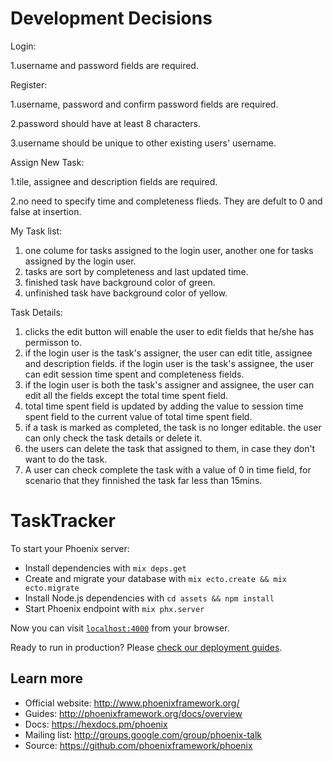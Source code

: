 # Development Decisions
Login:

  1.username and password fields are required.
 
Register:

  1.username, password and confirm password fields are required.
  
  2.password should have at least 8 characters.
  
  3.username should be unique to other existing users' username.
  
 
 Assign New Task:
 
   1.tile, assignee and description fields are required.
   
   2.no need to specify time and completeness flieds. They are 
    defult to 0 and false at insertion.
  
 My Task list:
   1. one colume for tasks assigned to the login user,
     another one for tasks assigned by the login user.
   2. tasks are sort by completeness and last updated time.
   3. finished task have background color of green.
   4. unfinished task have background color of yellow.
  
  Task Details:
   1. clicks the edit button will enable the user to edit fields
      that he/she has permisson to.
   2. if the login user is the task's assigner, the user can edit
      title, assignee and description fields.
      if the login user is the task's assignee, the user can edit
      session time spent and completeness fields.
   3. if the login user is both the task's assigner and assignee, 
      the user can edit all the fields except the total time spent
      field.
   4. total time spent field is updated by adding the value to session
      time spent field to the current value of total time spent field.
   5. if a task is marked as completed, the task is no longer editable.
      the user can only check the task details or delete it.
   6. the users can delete the task that assigned to them, in case they don't 
      want to do the task.
   7. A user can check complete the task with a value of 0 in time field,
      for scenario that they finnished the task far less than 15mins.
 



# TaskTracker

To start your Phoenix server:

  * Install dependencies with `mix deps.get`
  * Create and migrate your database with `mix ecto.create && mix ecto.migrate`
  * Install Node.js dependencies with `cd assets && npm install`
  * Start Phoenix endpoint with `mix phx.server`

Now you can visit [`localhost:4000`](http://localhost:4000) from your browser.

Ready to run in production? Please [check our deployment guides](http://www.phoenixframework.org/docs/deployment).

## Learn more

  * Official website: http://www.phoenixframework.org/
  * Guides: http://phoenixframework.org/docs/overview
  * Docs: https://hexdocs.pm/phoenix
  * Mailing list: http://groups.google.com/group/phoenix-talk
  * Source: https://github.com/phoenixframework/phoenix
